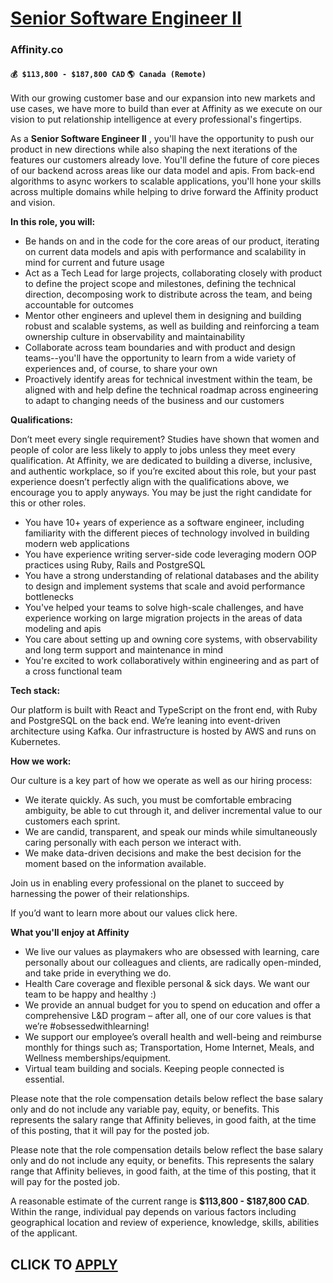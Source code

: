 # [Senior Software Engineer II](https://www.remotewlb.com/apply/senior-software-engineer-ii-122470)  
### Affinity.co  
#### `💰 $113,800 - $187,800 CAD` `🌎 Canada (Remote)`  

With our growing customer base and our expansion into new markets and use cases, we have more to build than ever at Affinity as we execute on our vision to put relationship intelligence at every professional's fingertips.

As a **Senior Software Engineer II** , you'll have the opportunity to push our product in new directions while also shaping the next iterations of the features our customers already love. You'll define the future of core pieces of our backend across areas like our data model and apis. From back-end algorithms to async workers to scalable applications, you'll hone your skills across multiple domains while helping to drive forward the Affinity product and vision.

**In this role, you will:**

  * Be hands on and in the code for the core areas of our product, iterating on current data models and apis with performance and scalability in mind for current and future usage
  * Act as a Tech Lead for large projects, collaborating closely with product to define the project scope and milestones, defining the technical direction, decomposing work to distribute across the team, and being accountable for outcomes
  * Mentor other engineers and uplevel them in designing and building robust and scalable systems, as well as building and reinforcing a team ownership culture in observability and maintainability
  * Collaborate across team boundaries and with product and design teams--you'll have the opportunity to learn from a wide variety of experiences and, of course, to share your own
  * Proactively identify areas for technical investment within the team, be aligned with and help define the technical roadmap across engineering to adapt to changing needs of the business and our customers

**Qualifications:**

Don’t meet every single requirement? Studies have shown that women and people of color are less likely to apply to jobs unless they meet every qualification. At Affinity, we are dedicated to building a diverse, inclusive, and authentic workplace, so if you’re excited about this role, but your past experience doesn’t perfectly align with the qualifications above, we encourage you to apply anyways. You may be just the right candidate for this or other roles.

  * You have 10+ years of experience as a software engineer, including familiarity with the different pieces of technology involved in building modern web applications
  * You have experience writing server-side code leveraging modern OOP practices using Ruby, Rails and PostgreSQL
  * You have a strong understanding of relational databases and the ability to design and implement systems that scale and avoid performance bottlenecks
  * You've helped your teams to solve high-scale challenges, and have experience working on large migration projects in the areas of data modeling and apis
  * You care about setting up and owning core systems, with observability and long term support and maintenance in mind
  * You're excited to work collaboratively within engineering and as part of a cross functional team

**Tech stack:**

Our platform is built with React and TypeScript on the front end, with Ruby and PostgreSQL on the back end. We’re leaning into event-driven architecture using Kafka. Our infrastructure is hosted by AWS and runs on Kubernetes.

**How we work:**

Our culture is a key part of how we operate as well as our hiring process:

  * We iterate quickly. As such, you must be comfortable embracing ambiguity, be able to cut through it, and deliver incremental value to our customers each sprint.
  * We are candid, transparent, and speak our minds while simultaneously caring personally with each person we interact with. 
  * We make data-driven decisions and make the best decision for the moment based on the information available.

Join us in enabling every professional on the planet to succeed by harnessing the power of their relationships.

If you’d want to learn more about our values click here.

**What you'll enjoy at Affinity**

  * We live our values as playmakers who are obsessed with learning, care personally about our colleagues and clients, are radically open-minded, and take pride in everything we do.
  * Health Care coverage and flexible personal & sick days. We want our team to be happy and healthy :)
  * We provide an annual budget for you to spend on education and offer a comprehensive L&D program – after all, one of our core values is that we’re #obsessedwithlearning! 
  * We support our employee’s overall health and well-being and reimburse monthly for things such as; Transportation, Home Internet, Meals, and Wellness memberships/equipment.
  * Virtual team building and socials. Keeping people connected is essential.

Please note that the role compensation details below reflect the base salary only and do not include any variable pay, equity, or benefits. This represents the salary range that Affinity believes, in good faith, at the time of this posting, that it will pay for the posted job.

Please note that the role compensation details below reflect the base salary only and do not include any equity, or benefits. This represents the salary range that Affinity believes, in good faith, at the time of this posting, that it will pay for the posted job.

A reasonable estimate of the current range is  **$113,800 - $187,800 CAD**. Within the range, individual pay depends on various factors including geographical location and review of experience, knowledge, skills, abilities of the applicant.

  
## CLICK TO [APPLY](https://www.remotewlb.com/apply/senior-software-engineer-ii-122470)

